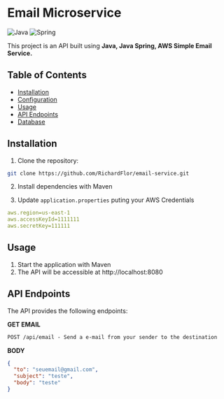# Email Microservice


![Java](https://img.shields.io/badge/java-%23ED8B00.svg?style=for-the-badge&logo=openjdk&logoColor=white)
![Spring](https://img.shields.io/badge/spring-%236DB33F.svg?style=for-the-badge&logo=spring&logoColor=white)

This project is an API built using **Java, Java Spring, AWS Simple Email Service.**

## Table of Contents

- [Installation](#installation)
- [Configuration](#configuration)
- [Usage](#usage)
- [API Endpoints](#api-endpoints)
- [Database](#database)


## Installation

1. Clone the repository:

```bash
git clone https://github.com/RichardFlor/email-service.git
```

2. Install dependencies with Maven

3. Update `application.properties` puting your AWS Credentials

```yaml
aws.region=us-east-1
aws.accessKeyId=1111111
aws.secretKey=111111
```
## Usage

1. Start the application with Maven
2. The API will be accessible at http://localhost:8080

## API Endpoints
The API provides the following endpoints:

**GET EMAIL**
```markdown
POST /api/email - Send a e-mail from your sender to the destination
```

**BODY**
```json
{
  "to": "seuemail@gmail.com",
  "subject": "teste",
  "body": "teste"
}
```

